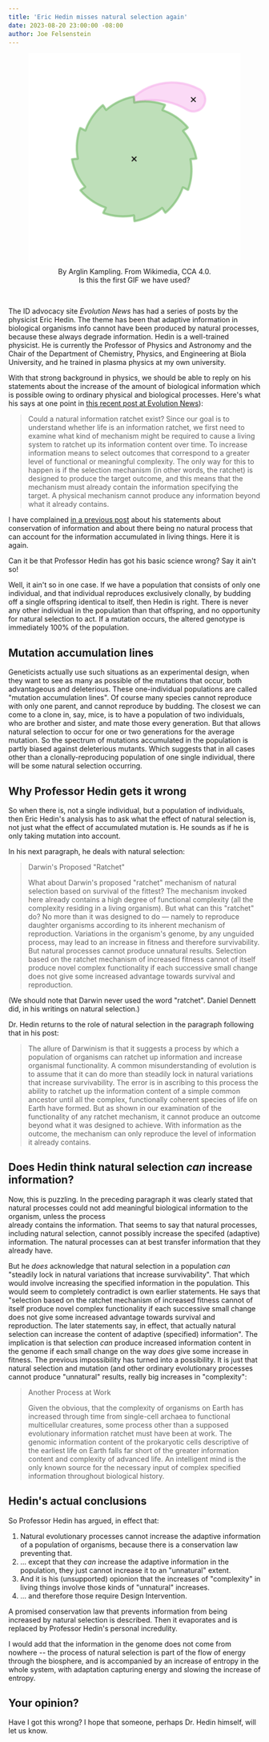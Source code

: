```yaml
---
title: 'Eric Hedin misses natural selection again'
date: 2023-08-20 23:00:00 -08:00
author: Joe Felsenstein
---
```


<div align="center"><figure><img src="/uploads/2023/480px-Ratchet_Gear_and_Pawl.gif" alt="[Ratchet Gif]"><br/><figcaption>By Arglin Kampling. From Wikimedia, CCA 4.0.<br/>  Is this the first GIF we have used?</figcaption></figure></div>

<p>&nbsp;</p>
The ID advocacy site <em>Evolution News</em> has had a series of posts by the physicist 
Eric Hedin.  The theme has been that adaptive information in biological organisms info
cannot have been produced by natural processes, because these always degrade information. 
Hedin is a well-trained physicist.  He is currently the Professor of Physics and Astronomy 
and the Chair of the Department of Chemistry, Physics, and Engineering at Biola University, 
and he trained in plasma physics at my own university.

With that strong background in physics, we should be able to reply on his statements about 
the increase of the amount of biological information which is possible 
owing to ordinary physical and biological processes.  Here's what his says 
at one point in [this recent post at Evolution News](https://evolutionnews.org/2023/05/is-life-an-information-ratchet/)):

> Could a natural information ratchet exist? Since our goal is to understand whether life is an information ratchet, we first need to examine what kind of mechanism might be required to cause a living system to ratchet up its information content over time. To increase information means to select outcomes that correspond to a greater level of functional or meaningful complexity. The only way for this to happen is if the selection mechanism (in other words, the ratchet) is designed to produce the target outcome, and this means that the mechanism must already contain the information specifying the target. A physical mechanism cannot produce any information beyond what it already contains. 

I have complained [in a previous post](https://pandasthumb.org/archives/22/09/badinformation.html) about 
his statements about conservation of information and about there being no 
natural process that can account for the information accumulated in 
living things.  Here it is again.

Can it be that Professor Hedin has got his basic science wrong?  Say it ain't so!

<!--more-->


Well, it ain't so in one case.   If we have a population that consists of 
only one  individual, and that individual reproduces exclusively clonally, by budding off 
a single offspring identical to itself, then Hedin is right.  There is never
any other individual in the population than that offspring, and no opportunity 
for natural selection to act.  If a mutation occurs, the altered genotype is 
immediately 100% of the population.

## Mutation accumulation lines ##

Geneticists actually use such situations as an experimental design, when 
they want to see as many as possible of the mutations that occur, both 
advantageous and deleterious.  These one-individual populations are 
called "mutation accumulation lines".  Of course many species cannot 
reproduce with only one parent, and cannot reproduce by budding.  The 
closest we can come to a clone in, say, mice, is to have a population 
of two individuals, who are brother and sister, and mate those every
generation.  But that allows natural selection to occur for one or 
two generations for the average mutation.  So the spectrum of mutations 
accumulated in the population is partly biased against deleterious 
mutants.  Which suggests that in all cases other than a clonally-reproducing 
population of one single individual, there will be some natural 
selection occurring.

## Why Professor Hedin gets it wrong ##

So when there is, not a single individual, but a population of 
individuals, then Eric Hedin's analysis has to ask what the effect 
of natural selection is, not just what the effect of accumulated 
mutation is.  He sounds as if he is only taking mutation into account.

In his next paragraph, he deals with natural selection:

> Darwin's Proposed "Ratchet"
>
> What about Darwin's proposed "ratchet" mechanism of natural selection based on survival of the fittest? The mechanism invoked here already contains a high degree of functional complexity (all the complexity residing in a living organism). But what can this "ratchet" do? No more than it was designed to do — namely to reproduce daughter organisms according to its inherent mechanism of reproduction. Variations in the organism's genome, by any unguided process, may lead to an increase in fitness and therefore survivability. But natural processes cannot produce unnatural results. Selection based on the ratchet mechanism of increased fitness cannot of itself produce novel complex functionality if each successive small change does not give some increased advantage towards survival and reproduction. 

(We should note that Darwin never used the word "ratchet".  Daniel Dennett did, in his writings on natural selection.)

Dr. Hedin returns to the role of natural selection in the paragraph following that in his 
post:

> The allure of Darwinism is that it suggests a process by which a population of organisms can ratchet up information and increase organismal functionality. A common misunderstanding of evolution is to assume that it can do more than steadily lock in natural variations that increase survivability. The error is in ascribing to this process the ability to ratchet up the information content of a simple common ancestor until all the complex, functionally coherent species of life on Earth have formed. But as shown in our examination of the functionality of any ratchet mechanism, it cannot produce an outcome beyond what it was designed to achieve. With information as the outcome, the mechanism can only reproduce the level of information it already contains. 

## Does Hedin think natural selection _can_ increase information? ##

Now, this is puzzling.  In the preceding paragraph it was clearly stated that natural processes could not add meaningful biological information to the organism, unless the process  
already contains the information.  That seems to say that natural processes, 
including natural selection, cannot possibly increase the specifed (adaptive) information. 
The natural processes can at best transfer information that they already have.

But he _does_ acknowledge that natural selection in a population _can_ "steadily lock in natural variations that increase survivability".  That 
which would involve increasing the specified information in the population.  This would seem to completely contradict 
is own earlier statements. He says that "selection based on the ratchet mechanism of 
increased fitness cannot of itself produce novel complex functionality if each successive small change does not give some increased advantage towards survival and reproduction. The later statements say, in effect, that actually natural selection can increase the content of 
adaptive (specified) information".  The implication is that selection _can_ produce increased 
information content in the genome if each small change on the way _does_ give some 
increase in fitness.  The previous impossibility has turned into a possibility.  It is just that natural selection and mutation (and other 
ordinary evolutionary processes cannot produce "unnatural" results, really big increases in "complexity":


> Another Process at Work
> 
> Given the obvious, that the complexity of organisms on Earth has increased through time from single-cell archaea to functional multicellular creatures, some process other than a supposed evolutionary information ratchet must have been at work. The genomic information content of the prokaryotic cells descriptive of the earliest life on Earth falls far short of the greater information content and complexity of advanced life. An intelligent mind is the only known source for the necessary input of complex specified information throughout biological history. 



## Hedin's actual conclusions ##

So Professor Hedin has argued, in effect that:

1. Natural evolutionary processes cannot increase the adaptive 
information of a population of organisms, because there is a 
conservation law preventing that.
2. ... except that they _can_ increase the adaptive 
information in the population, they just cannot increase 
it to an "unnatural" extent.
3. And it is his (unsupported) opionion that the increases 
of "complexity" in living things involve those kinds of 
"unnatural" increases.
4. ... and therefore those require Design Intervention.

A promised conservation law that prevents information from being increased by natural selection is described.  Then it evaporates and is 
replaced by Professor Hedin's personal incredulity.

I would add that the information in the genome does not come from 
nowhere -- the process of natural selection is part of the flow 
of energy through the biosphere, and is accompanied by an 
increase of entropy in the whole system, with adaptation 
capturing energy and slowing the increase of entropy.


## Your opinion? ##

Have I got this wrong?  I hope that someone, perhaps Dr. 
Hedin himself, will let us know.


